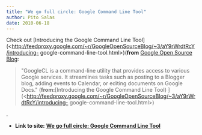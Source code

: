 ```yaml
---
title: "We go full circle: Google Command Line Tool"
author: Pito Salas
date: 2010-06-18
---
```


Check out [Introducing the Google Command Line
Tool](<http://feedproxy.google.com/~r/GoogleOpenSourceBlog/~3/aY9rWrdtRcY/introducing-
google-command-line-tool.html>)(**from** [Google Open Source
Blog](<http://feeds.feedburner.com/GoogleOpenSourceBlog>):

> "GoogleCL is a command-line utility that provides access to various Google
> services. It streamlines tasks such as posting to a Blogger blog, adding
> events to Calendar, or editing documents on Google Docs."
> (**from:**[Introducing the Google Command Line Tool)
> ](<http://feedproxy.google.com/~r/GoogleOpenSourceBlog/~3/aY9rWrdtRcY/introducing-
> google-command-line-tool.html>)

.


* **Link to site:** **[We go full circle: Google Command Line Tool](None)**
